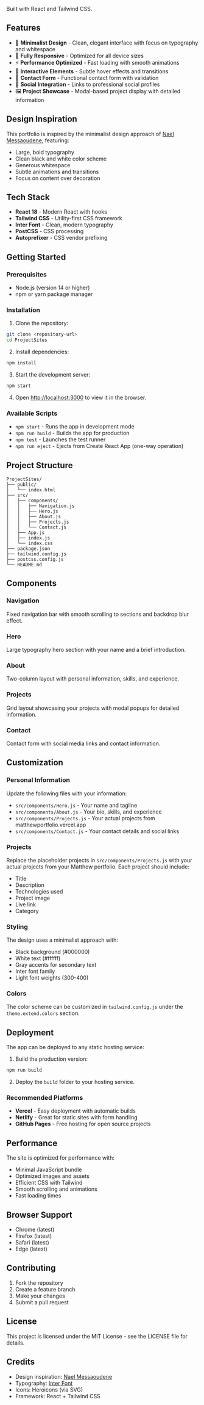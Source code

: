 

Built with React and Tailwind CSS.

## Features

- 🎨 **Minimalist Design** - Clean, elegant interface with focus on typography and whitespace
- 📱 **Fully Responsive** - Optimized for all device sizes
- ⚡ **Performance Optimized** - Fast loading with smooth animations
- 🎯 **Interactive Elements** - Subtle hover effects and transitions
- 📧 **Contact Form** - Functional contact form with validation
- 🔗 **Social Integration** - Links to professional social profiles
- 🖼️ **Project Showcase** - Modal-based project display with detailed information

## Design Inspiration

This portfolio is inspired by the minimalist design approach of [Nael Messaoudene](https://www.naelmessaoudene.com), featuring:
- Large, bold typography
- Clean black and white color scheme
- Generous whitespace
- Subtle animations and transitions
- Focus on content over decoration

## Tech Stack

- **React 18** - Modern React with hooks
- **Tailwind CSS** - Utility-first CSS framework
- **Inter Font** - Clean, modern typography
- **PostCSS** - CSS processing
- **Autoprefixer** - CSS vendor prefixing

## Getting Started

### Prerequisites

- Node.js (version 14 or higher)
- npm or yarn package manager

### Installation

1. Clone the repository:
```bash
git clone <repository-url>
cd ProjectSites
```

2. Install dependencies:
```bash
npm install
```

3. Start the development server:
```bash
npm start
```

4. Open [http://localhost:3000](http://localhost:3000) to view it in the browser.

### Available Scripts

- `npm start` - Runs the app in development mode
- `npm run build` - Builds the app for production
- `npm test` - Launches the test runner
- `npm run eject` - Ejects from Create React App (one-way operation)

## Project Structure

```
ProjectSites/
├── public/
│   └── index.html
├── src/
│   ├── components/
│   │   ├── Navigation.js
│   │   ├── Hero.js
│   │   ├── About.js
│   │   ├── Projects.js
│   │   └── Contact.js
│   ├── App.js
│   ├── index.js
│   └── index.css
├── package.json
├── tailwind.config.js
├── postcss.config.js
└── README.md
```

## Components

### Navigation
Fixed navigation bar with smooth scrolling to sections and backdrop blur effect.

### Hero
Large typography hero section with your name and a brief introduction.

### About
Two-column layout with personal information, skills, and experience.

### Projects
Grid layout showcasing your projects with modal popups for detailed information.

### Contact
Contact form with social media links and contact information.

## Customization

### Personal Information
Update the following files with your information:
- `src/components/Hero.js` - Your name and tagline
- `src/components/About.js` - Your bio, skills, and experience
- `src/components/Projects.js` - Your actual projects from matthewportfolio.vercel.app
- `src/components/Contact.js` - Your contact details and social links

### Projects
Replace the placeholder projects in `src/components/Projects.js` with your actual projects from your Matthew portfolio. Each project should include:
- Title
- Description
- Technologies used
- Project image
- Live link
- Category

### Styling
The design uses a minimalist approach with:
- Black background (#000000)
- White text (#ffffff)
- Gray accents for secondary text
- Inter font family
- Light font weights (300-400)

### Colors
The color scheme can be customized in `tailwind.config.js` under the `theme.extend.colors` section.

## Deployment

The app can be deployed to any static hosting service:

1. Build the production version:
```bash
npm run build
```

2. Deploy the `build` folder to your hosting service.

### Recommended Platforms
- **Vercel** - Easy deployment with automatic builds
- **Netlify** - Great for static sites with form handling
- **GitHub Pages** - Free hosting for open source projects

## Performance

The site is optimized for performance with:
- Minimal JavaScript bundle
- Optimized images and assets
- Efficient CSS with Tailwind
- Smooth scrolling and animations
- Fast loading times

## Browser Support

- Chrome (latest)
- Firefox (latest)
- Safari (latest)
- Edge (latest)

## Contributing

1. Fork the repository
2. Create a feature branch
3. Make your changes
4. Submit a pull request

## License

This project is licensed under the MIT License - see the LICENSE file for details.

## Credits

- Design inspiration: [Nael Messaoudene](https://www.naelmessaoudene.com)
- Typography: [Inter Font](https://rsms.me/inter/)
- Icons: Heroicons (via SVG)
- Framework: React + Tailwind CSS 
